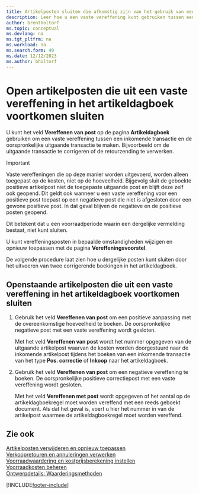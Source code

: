 ```yaml
---
title: Artikelposten sluiten die afkomstig zijn van het gebruik van een vaste vereffening
description: Leer hoe u een vaste vereffening kunt gebruiken tussen een inkomende transactie en de oorspronkelijke uitgaande transactie te maken in het artikeldagboek.
author: brentholtorf
ms.topic: conceptual
ms.devlang: na
ms.tgt_pltfrm: na
ms.workload: na
ms.search.form: 40
ms.date: 12/12/2023
ms.author: bholtorf
---
```

# Open artikelposten die uit een vaste vereffening in het artikeldagboek voortkomen sluiten

U kunt het veld **Vereffenen van post** op de pagina **Artikeldagboek** gebruiken om een vaste vereffening tussen een inkomende transactie en de oorspronkelijke uitgaande transactie te maken. Bijvoorbeeld om de uitgaande transactie te corrigeren of de retourzending te verwerken.  

> [!IMPORTANT]  
> Vaste vereffeningen die op deze manier worden uitgevoerd, worden alleen toegepast op de kosten, niet op de hoeveelheid. Bijgevolg sluit de geboekte positieve artikelpost niet de toegepaste uitgaande post en blijft deze zelf ook geopend. Dit geldt ook wanneer u een vaste vereffening voor een positieve post toepast op een negatieve post die niet is afgesloten door een gewone positieve post. In dat geval blijven de negatieve en de positieve posten geopend.  
>
> Dit betekent dat u een voorraadperiode waarin een dergelijke vermelding bestaat, niet kunt sluiten.  

U kunt vereffeningsposten in bepaalde omstandigheden wijzigen en opnieuw toepassen met de pagina **Vereffeningsvoorstel**.  

De volgende procedure laat zien hoe u dergelijke posten kunt sluiten door het uitvoeren van twee corrigerende boekingen in het artikeldagboek.  

## Openstaande artikelposten die uit een vaste vereffening in het artikeldagboek voortkomen sluiten  

1. Gebruik het veld **Vereffenen van post** om een positieve aanpassing met de overeenkomstige hoeveelheid te boeken. De oorspronkelijke negatieve post met een vaste vereffening wordt gesloten.  

    Met het veld **Vereffenen van post** wordt het nummer opgegeven van de uitgaande artikelpost waarvan de kosten worden doorgestuurd naar de inkomende artikelpost tijdens het boeken van een inkomende transactie van het type **Pos. correctie** of **Inkoop** naar het artikeldagboek.  
2. Gebruik het veld **Vereffenen van post** om een negatieve vereffening te boeken. De oorspronkelijke positieve correctiepost met een vaste vereffening wordt gesloten.  

    Met het veld **Vereffenen met post** wordt opgegeven of het aantal op de artikeldagboekregel moet worden vereffend met een reeds geboekt document. Als dat het geval is, voert u hier het nummer in van de artikelpost waarmee de artikeldagboekregel moet worden vereffend.

## Zie ook

[Artikelposten verwijderen en opnieuw toepassen](finance-how-to-remove-and-reapply-item-entries.md)  
[Verkoopretouren en annuleringen verwerken](sales-how-process-sales-returns-cancellations.md)  
[Voorraadwaardering en kostprijsberekening instellen](finance-set-up-inventory-valuation-and-costing.md)  
[Voorraadkosten beheren](finance-manage-inventory-costs.md)  
[Ontwerpdetails: Waarderingsmethoden](design-details-costing-methods.md)


[!INCLUDE[footer-include](includes/footer-banner.md)]